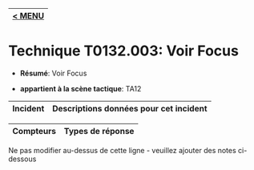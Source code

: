 |[< MENU](../../README.md)|
|---|
# Technique T0132.003: Voir Focus

* **Résumé**: Voir Focus

* **appartient à la scène tactique**: TA12


|Incident |Descriptions données pour cet incident |
|-------- |-------------------- |



|Compteurs |Types de réponse |
|-------- |-------------- |


Ne pas modifier au-dessus de cette ligne - veuillez ajouter des notes ci-dessous